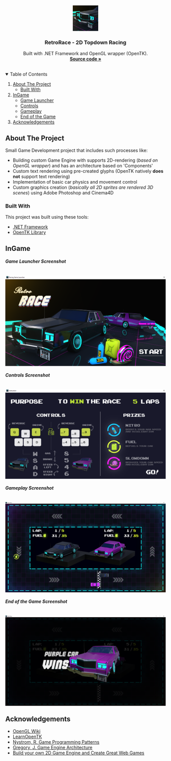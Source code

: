 <br />
<p align="center">
  <a href="https://github.com/othneildrew/Best-README-Template">
    <img src="readme-resources/icon32.png" alt="RetroRace icon" width="80" height="80">
  </a>

  <h3 align="center">RetroRace - 2D Topdown Racing</h3>
  <p align="center">
    Built with .NET Framework and OpenGL wrapper (OpenTK).
    <br />
    <a href="https://github.com/StasAndreich/RetroRace-Net-OpenTK-Game/tree/master/RacingGame2D"><strong>Source code »</strong></a>
  </p>
</p>

<br />

<details open="open">
  <summary>Table of Contents</summary>
  <ol>
    <li>
      <a href="#about-the-project">About The Project</a>
      <ul>
        <li><a href="#built-with">Built With</a></li>
      </ul>
    </li>
    <li>
      <a href="#ingame">InGame</a>
      <ul>
        <li><a href="#game-launcher-screenshot">Game Launcher</a></li>
        <li><a href="#controls-screenshot">Controls</a></li>
        <li><a href="#gameplay-screenshot">Gameplay</a></li>
        <li><a href="#end-of-the-game-screenshot">End of the Game</a></li>
      </ul>
    </li>
    <li><a href="#acknowledgements">Acknowledgements</a></li>
  </ol>
</details>

## About The Project
Small Game Development project that includes such processes like:
* Building custom Game Engine with supports 2D-rendering (*based on OpenGL wrapper*) and has an architecture based on 'Components'
* Custom text rendering using pre-created glyphs (OpenTK natively **does not** support text rendering)
* Implementation of basic car physics and movement control
* Custom graphics creation (*basically all 2D sprites are rendered 3D scenes*) using Adobe Photoshop and Cinema4D

### Built With
This project was built using these tools:
* [.NET Framework](https://dotnet.microsoft.com/download/dotnet-framework)
* [OpenTK Library](https://opentk.net/)

## InGame
#### *Game Launcher Screenshot*
<br />
<img align="center" alt="Game Launcher" src="readme-resources/launcher-screenshot.png" />

#### *Controls Screenshot*
<br />
<img align="center" alt="Controls" src="readme-resources/controls-screenshot.png" />

#### *Gameplay Screenshot*
<br />
<img align="center" alt="Gameplay" src="readme-resources/ingame-screenshot.png" />

#### *End of the Game Screenshot*
<br />
<img align="center" alt="End of the Game" src="readme-resources/endofthegame-screenshot.png" />

## Acknowledgements
* [OpenGL Wiki](https://www.khronos.org/opengl/wiki/)
* [LearnOpenTK](https://opentk.net/learn/index.html)
* [Nystrom, R. Game Programming Patterns](https://www.amazon.com/Game-Programming-Patterns-Robert-Nystrom/dp/0990582906)
* [Gregory, J. Game Engine Architecture](https://www.amazon.com/Engine-Architecture-Third-Jason-Gregory/dp/1138035459)
* [Build your own 2D Game Engine and Create Great Web Games](https://www.amazon.com/Build-Engine-Create-Great-Games/dp/1484209532)
